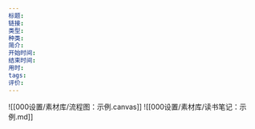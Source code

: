 ```yaml
---
标题: 
链接: 
类型: 
种类: 
简介: 
开始时间: 
结束时间: 
用时: 
tags:
评价: 
---
```


![[000设置/素材库/流程图：示例.canvas]]
![[000设置/素材库/读书笔记：示例.md]]